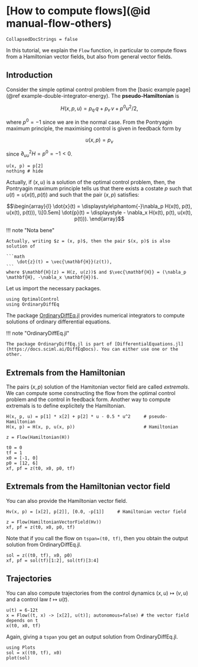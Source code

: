 # [How to compute flows](@id manual-flow-others)

```@meta
CollapsedDocStrings = false
```

In this tutorial, we explain the `Flow` function, in particular to compute flows from a Hamiltonian vector fields, but also from general vector fields.

## Introduction

Consider the simple optimal control problem from the [basic example page](@ref example-double-integrator-energy). The **pseudo-Hamiltonian** is

```math
    H(x, p, u) = p_q\, q + p_v\, v + p^0 u^2 /2,
```

where $p^0 = -1$ since we are in the normal case. From the Pontryagin maximum principle, the maximising control is given in feedback form by

```math
u(x, p) = p_v
```

since $\partial^2_{uu} H = p^0 = - 1 < 0$. 

```@example main
u(x, p) = p[2]
nothing # hide
```

Actually, if $(x, u)$ is a solution of the optimal control problem, 
then, the Pontryagin maximum principle tells us that there exists a costate $p$ such that $u(t) = u(x(t), p(t))$
and such that the pair $(x, p)$ satisfies:

```math
\begin{array}{l}
    \dot{x}(t) = \displaystyle\phantom{-}\nabla_p H(x(t), p(t), u(x(t), p(t))), \\[0.5em]
    \dot{p}(t) = \displaystyle         - \nabla_x H(x(t), p(t), u(x(t), p(t))).
\end{array}
```

!!! note "Nota bene"

    Actually, writing $z = (x, p)$, then the pair $(x, p)$ is also solution of
    
    ```math
        \dot{z}(t) = \vec{\mathbf{H}}(z(t)),
    ```
    where $\mathbf{H}(z) = H(z, u(z))$ and $\vec{\mathbf{H}} = (\nabla_p \mathbf{H}, -\nabla_x \mathbf{H})$.

Let us import the necessary packages.

```@example main
using OptimalControl
using OrdinaryDiffEq
```

The package [OrdinaryDiffEq.jl](https://docs.sciml.ai/DiffEqDocs) provides numerical integrators to compute solutions of ordinary differential equations.

!!! note "OrdinaryDiffEq.jl"

    The package OrdinaryDiffEq.jl is part of [DifferentialEquations.jl](https://docs.sciml.ai/DiffEqDocs). You can either use one or the other.

## Extremals from the Hamiltonian

The pairs $(x, p)$ solution of the Hamitonian vector field are called *extremals*. We can compute some constructing the flow from the optimal control problem and the control in feedback form. Another way to compute extremals is to define explicitely the Hamiltonian.

```@example main
H(x, p, u) = p[1] * x[2] + p[2] * u - 0.5 * u^2     # pseudo-Hamiltonian
H(x, p) = H(x, p, u(x, p))                          # Hamiltonian

z = Flow(Hamiltonian(H))

t0 = 0
tf = 1
x0 = [-1, 0]
p0 = [12, 6]
xf, pf = z(t0, x0, p0, tf)
```

## Extremals from the Hamiltonian vector field

You can also provide the Hamiltonian vector field.

```@example main
Hv(x, p) = [x[2], p[2]], [0.0, -p[1]]     # Hamiltonian vector field

z = Flow(HamiltonianVectorField(Hv))
xf, pf = z(t0, x0, p0, tf)
```

Note that if you call the flow on `tspan=(t0, tf)`, then you obtain the output solution 
from OrdinaryDiffEq.jl.

```@example main
sol = z((t0, tf), x0, p0)
xf, pf = sol(tf)[1:2], sol(tf)[3:4]
```

## Trajectories

You can also compute trajectories from the control dynamics $(x, u) \mapsto (v, u)$ and a control law 
$t \mapsto u(t)$.

```@example main
u(t) = 6-12t
x = Flow((t, x) -> [x[2], u(t)]; autonomous=false) # the vector field depends on t
x(t0, x0, tf)
```

Again, giving a `tspan` you get an output solution from OrdinaryDiffEq.jl.

```@example main
using Plots
sol = x((t0, tf), x0)
plot(sol)
```
